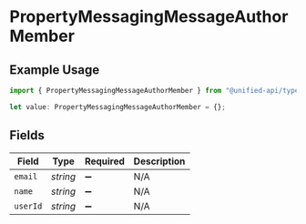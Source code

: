 # PropertyMessagingMessageAuthorMember

## Example Usage

```typescript
import { PropertyMessagingMessageAuthorMember } from "@unified-api/typescript-sdk/sdk/models/shared";

let value: PropertyMessagingMessageAuthorMember = {};
```

## Fields

| Field              | Type               | Required           | Description        |
| ------------------ | ------------------ | ------------------ | ------------------ |
| `email`            | *string*           | :heavy_minus_sign: | N/A                |
| `name`             | *string*           | :heavy_minus_sign: | N/A                |
| `userId`           | *string*           | :heavy_minus_sign: | N/A                |
